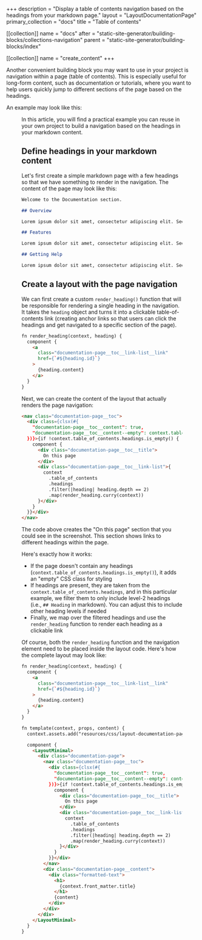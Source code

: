 +++
description = "Display a table of contents navigation based on the headings from your markdown page."
layout = "LayoutDocumentationPage"
primary_collection = "docs"
title = "Table of contents"

[[collection]]
name = "docs"
after = "static-site-generator/building-blocks/collections-navigation"
parent = "static-site-generator/building-blocks/index"

[[collection]]
name = "create_content"
+++

Another convenient building block you may want to use in your project is navigation within a page (table of contents). This is especially useful for long-form content, such as documentation or tutorials, where you want to help users quickly jump to different sections of the page based on the headings.

An example may look like this:

<Figure 
    alt="Navigation witin a page based on headings"
    src="resources/media/table-of-contents/table-of-contents.avif"
/>

In this article, you will find a practical example you can reuse in your own project to build a navigation based on the headings in your markdown content.

## Define headings in your markdown content

Let's first create a simple markdown page with a few headings so that we have something to render in the navigation. The content of the page may look like this:

```markdown
Welcome to the Documentation section.

## Overview

Lorem ipsum dolor sit amet, consectetur adipiscing elit. Sed do eiusmod tempor incididunt ut labore et dolore magna aliqua. Ut enim ad minim veniam, quis nostrud exercitation ullamco laboris nisi ut aliquip ex ea commodo consequat.

## Features

Lorem ipsum dolor sit amet, consectetur adipiscing elit. Sed do eiusmod tempor incididunt ut labore et dolore magna aliqua. Ut enim ad minim veniam, quis nostrud exercitation ullamco laboris nisi ut aliquip ex ea commodo consequat.

## Getting Help

Lorem ipsum dolor sit amet, consectetur adipiscing elit. Sed do eiusmod tempor incididunt ut labore et dolore magna aliqua. Ut enim ad minim veniam, quis nostrud exercitation ullamco laboris nisi ut aliquip ex ea commodo consequat.
```

## Create a layout with the page navigation

We can first create a custom `render_heading()` function that will be responsible for rendering a single heading in the navigation. It takes the `heading` object and turns it into a clickable table-of-contents link (creating anchor links so that users can click the headings and get navigated to a specific section of the page).

```html label:"rhai"
fn render_heading(context, heading) {
  component {
    <a
      class="documentation-page__toc__link-list__link"
      href={`#${heading.id}`}
    >
      {heading.content}
    </a>
  }
}
```

Next, we can create the content of the layout that actually renders the page navigation:

```html label:"rhai"
<nav class="documentation-page__toc">
  <div class={clsx(#{
    "documentation-page__toc__content": true,
    "documentation-page__toc__content--empty": context.table_of_contents.headings.is_empty(),
  })}>{if !context.table_of_contents.headings.is_empty() {
    component {
      <div class="documentation-page__toc__title">
        On this page
      </div>
      <div class="documentation-page__toc__link-list">{
        context
          .table_of_contents
          .headings
          .filter(|heading| heading.depth == 2)
          .map(render_heading.curry(context))
      }</div>
    }
  }}</div>
</nav>
```

The code above creates the "On this page" section that you could see in the screenshot. This section shows links to different headings within the page. 

Here's exactly how it works:

- If the page doesn't contain any headings (`context.table_of_contents.headings.is_empty()`), it adds an "empty" CSS class for styling
- If headings are present, they are taken from the `context.table_of_contents.headings`, and in this particular example, we filter them to only include level-2 headings (i.e., `## Heading` in markdown). You can adjust this to include other heading levels if needed
- Finally, we map over the filtered headings and use the `render_heading` function to render each heading as a clickable link

Of course, both the `render_heading` function and the navigation element need to be placed inside the layout code. Here's how the complete layout may look like:

```html label:"rhai"
fn render_heading(context, heading) {
  component {
    <a
      class="documentation-page__toc__link-list__link"
      href={`#${heading.id}`}
    >
      {heading.content}
    </a>
  }
}

fn template(context, props, content) {
  context.assets.add("resources/css/layout-documentation-page.css");

  component {
    <LayoutMinimal>
      <div class="documentation-page">
        <nav class="documentation-page__toc">
          <div class={clsx(#{
            "documentation-page__toc__content": true,
            "documentation-page__toc__content--empty": context.table_of_contents.headings.is_empty(),
          })}>{if !context.table_of_contents.headings.is_empty() {
            component {
              <div class="documentation-page__toc__title">
                On this page
              </div>
              <div class="documentation-page__toc__link-list">{
                context
                  .table_of_contents
                  .headings
                  .filter(|heading| heading.depth == 2)
                  .map(render_heading.curry(context))
              }</div>
            }
          }}</div>
        </nav>
        <div class="documentation-page__content">
          <div class="formatted-text">
            <h1>
              {context.front_matter.title}
            </h1>
            {content}
          </div>
        </div>
      </div>
    </LayoutMinimal>
  }
}
```
